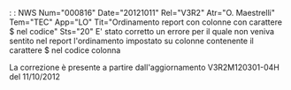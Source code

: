  :  : NWS Num="000816" Date="20121011" Rel="V3R2" Atr="O. Maestrelli" Tem="TEC" App="LO" Tit="Ordinamento report con colonne con carattere $ nel codice" Sts="20"
E' stato corretto un errore per il quale non veniva sentito nel report l'ordinamento impostato su colonne contenente il carattere $ nel codice colonna

La correzione è presente a partire dall'aggiornamento V3R2M120301-04H del 11/10/2012 